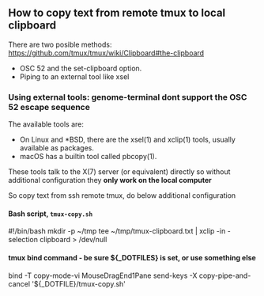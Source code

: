 ## How to copy text from remote tmux to local clipboard
There are two posible methods: https://github.com/tmux/tmux/wiki/Clipboard#the-clipboard
- OSC 52 and the set-clipboard option.
- Piping to an external tool like xsel

### Using external tools: genome-terminal dont support the OSC 52 escape sequence
The available tools are:
- On Linux and *BSD, there are the xsel(1) and xclip(1) tools, usually available as packages.
- macOS has a builtin tool called pbcopy(1).

These tools talk to the X(7) server (or equivalent) directly so without additional configuration they **only work on the local computer**

So copy text from ssh remote tmux, do below additional configuration
#### Bash script, `tmux-copy.sh`
#!/bin/bash
mkdir -p ~/tmp
tee ~/tmp/tmux-clipboard.txt | xclip -in -selection clipboard > /dev/null

#### tmux bind command - be sure ${_DOTFILES} is set, or use something else
bind -T copy-mode-vi MouseDragEnd1Pane send-keys -X copy-pipe-and-cancel '${_DOTFILE}/tmux-copy.sh'
